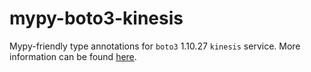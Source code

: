 # mypy-boto3-kinesis

Mypy-friendly type annotations for `boto3` 1.10.27 `kinesis` service.
More information can be found [here](https://github.com/vemel/mypy_boto3).

